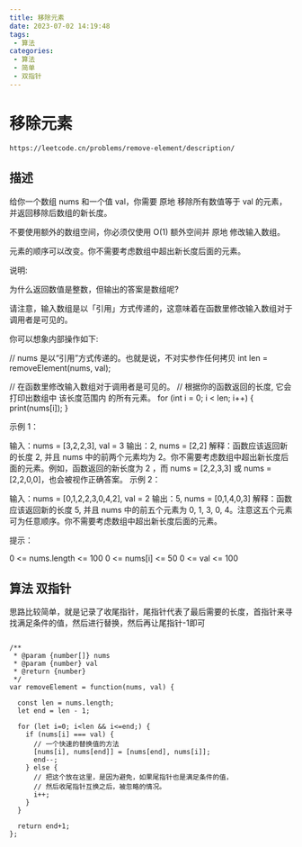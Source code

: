 ```yaml
---
title: 移除元素
date: 2023-07-02 14:19:48
tags:
 - 算法
categories:
 - 算法
 - 简单
 - 双指针
---
```



# 移除元素

```
https://leetcode.cn/problems/remove-element/description/
```


## 描述

给你一个数组 nums 和一个值 val，你需要 原地 移除所有数值等于 val 的元素，并返回移除后数组的新长度。

不要使用额外的数组空间，你必须仅使用 O(1) 额外空间并 原地 修改输入数组。

元素的顺序可以改变。你不需要考虑数组中超出新长度后面的元素。

 

说明:

为什么返回数值是整数，但输出的答案是数组呢?

请注意，输入数组是以「引用」方式传递的，这意味着在函数里修改输入数组对于调用者是可见的。

你可以想象内部操作如下:

// nums 是以“引用”方式传递的。也就是说，不对实参作任何拷贝
int len = removeElement(nums, val);

// 在函数里修改输入数组对于调用者是可见的。
// 根据你的函数返回的长度, 它会打印出数组中 该长度范围内 的所有元素。
for (int i = 0; i < len; i++) {
    print(nums[i]);
}
 

示例 1：

输入：nums = [3,2,2,3], val = 3
输出：2, nums = [2,2]
解释：函数应该返回新的长度 2, 并且 nums 中的前两个元素均为 2。你不需要考虑数组中超出新长度后面的元素。例如，函数返回的新长度为 2 ，而 nums = [2,2,3,3] 或 nums = [2,2,0,0]，也会被视作正确答案。
示例 2：

输入：nums = [0,1,2,2,3,0,4,2], val = 2
输出：5, nums = [0,1,4,0,3]
解释：函数应该返回新的长度 5, 并且 nums 中的前五个元素为 0, 1, 3, 0, 4。注意这五个元素可为任意顺序。你不需要考虑数组中超出新长度后面的元素。
 

提示：

0 <= nums.length <= 100
0 <= nums[i] <= 50
0 <= val <= 100


## 算法 双指针

思路比较简单，就是记录了收尾指针，尾指针代表了最后需要的长度，首指针来寻找满足条件的值，然后进行替换，然后再让尾指针-1即可

```

/**
 * @param {number[]} nums
 * @param {number} val
 * @return {number}
 */
var removeElement = function(nums, val) {

  const len = nums.length;
  let end = len - 1;

  for (let i=0; i<len && i<=end;) {
    if (nums[i] === val) {
      // 一个快速的替换值的方法
      [nums[i], nums[end]] = [nums[end], nums[i]];
      end--;
    } else {
      // 把这个放在这里，是因为避免，如果尾指针也是满足条件的值，
      // 然后收尾指针互换之后，被忽略的情况。
      i++;
    }
  }

  return end+1;
};

```

